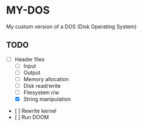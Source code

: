 # MY-DOS

My custom version of a DOS (Disk Operating System)

## TODO
- [ ] Header files
    - [ ] Input
    - [ ] Output
    - [ ] Memory allocation
    - [ ] Disk read/write
    - [ ] Filesystem r/w
    - [x] String manipulation
- [ ] Rewrite kernel
- [ ] Run DOOM

